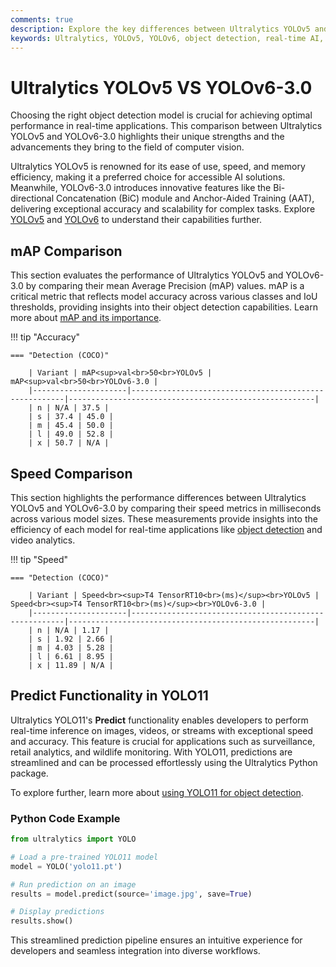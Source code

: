 ```yaml
---
comments: true
description: Explore the key differences between Ultralytics YOLOv5 and YOLOv6-3.0, two cutting-edge models in object detection and real-time AI. Compare their performance, speed, and features to discover which is best suited for your computer vision and edge AI applications.
keywords: Ultralytics, YOLOv5, YOLOv6, object detection, real-time AI, edge AI, computer vision, model comparison
---
```


# Ultralytics YOLOv5 VS YOLOv6-3.0

Choosing the right object detection model is crucial for achieving optimal performance in real-time applications. This comparison between Ultralytics YOLOv5 and YOLOv6-3.0 highlights their unique strengths and the advancements they bring to the field of computer vision.

Ultralytics YOLOv5 is renowned for its ease of use, speed, and memory efficiency, making it a preferred choice for accessible AI solutions. Meanwhile, YOLOv6-3.0 introduces innovative features like the Bi-directional Concatenation (BiC) module and Anchor-Aided Training (AAT), delivering exceptional accuracy and scalability for complex tasks. Explore [YOLOv5](https://www.ultralytics.com/blog/yolov5-v6-0-is-here) and [YOLOv6](https://docs.ultralytics.com/models/yolov6/) to understand their capabilities further.


## mAP Comparison

This section evaluates the performance of Ultralytics YOLOv5 and YOLOv6-3.0 by comparing their mean Average Precision (mAP) values. mAP is a critical metric that reflects model accuracy across various classes and IoU thresholds, providing insights into their object detection capabilities. Learn more about [mAP and its importance](https://www.ultralytics.com/glossary/mean-average-precision-map).


!!! tip "Accuracy"

	=== "Detection (COCO)"

		| Variant | mAP<sup>val<br>50<br>YOLOv5 | mAP<sup>val<br>50<br>YOLOv6-3.0 |
		|---------------------|-------------------------------------------------------|-------------------------------------------------------|
		| n | N/A | 37.5 |
		| s | 37.4 | 45.0 |
		| m | 45.4 | 50.0 |
		| l | 49.0 | 52.8 |
		| x | 50.7 | N/A |
		

## Speed Comparison

This section highlights the performance differences between Ultralytics YOLOv5 and YOLOv6-3.0 by comparing their speed metrics in milliseconds across various model sizes. These measurements provide insights into the efficiency of each model for real-time applications like [object detection](https://www.ultralytics.com/glossary/object-detection) and video analytics.


!!! tip "Speed"

	=== "Detection (COCO)"

		| Variant | Speed<br><sup>T4 TensorRT10<br>(ms)</sup><br>YOLOv5 | Speed<br><sup>T4 TensorRT10<br>(ms)</sup><br>YOLOv6-3.0 |
		|---------------------|-------------------------------------------------------|-------------------------------------------------------|
		| n | N/A | 1.17 |
		| s | 1.92 | 2.66 |
		| m | 4.03 | 5.28 |
		| l | 6.61 | 8.95 |
		| x | 11.89 | N/A |

## Predict Functionality in YOLO11

Ultralytics YOLO11's **Predict** functionality enables developers to perform real-time inference on images, videos, or streams with exceptional speed and accuracy. This feature is crucial for applications such as surveillance, retail analytics, and wildlife monitoring. With YOLO11, predictions are streamlined and can be processed effortlessly using the Ultralytics Python package.

To explore further, learn more about [using YOLO11 for object detection](https://www.ultralytics.com/blog/how-to-use-ultralytics-yolo11-for-object-detection).

### Python Code Example

```python
from ultralytics import YOLO

# Load a pre-trained YOLO11 model
model = YOLO('yolo11.pt')

# Run prediction on an image
results = model.predict(source='image.jpg', save=True)

# Display predictions
results.show()
``` 

This streamlined prediction pipeline ensures an intuitive experience for developers and seamless integration into diverse workflows.
